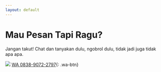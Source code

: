```yaml
---
layout: default
---
```


# [](#header-1)Mau Pesan Tapi Ragu?

Jangan takut! Chat dan tanyakan dulu, ngobrol dulu, tidak jadi juga tidak apa apa.

![](https://raw.githubusercontent.com/kemtol/sambunglangsung/master/images/customer-service-solusikonveksi.png)
[WA 0838-9072-2797](https://api.whatsapp.com/send?phone=6283890722797&text=Halo%20mau%20info%20donk){: .wa-btn}
